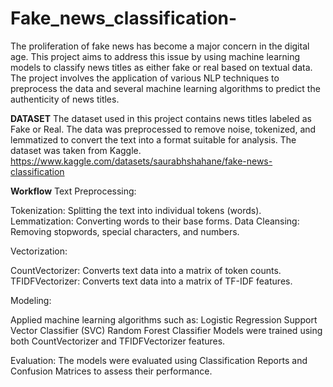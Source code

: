 # Fake_news_classification-
The proliferation of fake news has become a major concern in the digital age. This project aims to address this issue by using machine learning models to classify news titles as either fake or real based on textual data. The project involves the application of various NLP techniques to preprocess the data and several machine learning algorithms to predict the authenticity of news titles.

**DATASET**
The dataset used in this project contains news titles labeled as Fake or Real. The data was preprocessed to remove noise, tokenized, and lemmatized to convert the text into a format suitable for analysis.
The dataset was taken from Kaggle.
https://www.kaggle.com/datasets/saurabhshahane/fake-news-classification 

**Workflow**
Text Preprocessing:

Tokenization: Splitting the text into individual tokens (words).
Lemmatization: Converting words to their base forms.
Data Cleansing: Removing stopwords, special characters, and numbers.

Vectorization:

CountVectorizer: Converts text data into a matrix of token counts.
TFIDFVectorizer: Converts text data into a matrix of TF-IDF features.


Modeling:

Applied machine learning algorithms such as:
Logistic Regression
Support Vector Classifier (SVC)
Random Forest Classifier
Models were trained using both CountVectorizer and TFIDFVectorizer features.

Evaluation:
The models were evaluated using Classification Reports and Confusion Matrices to assess their performance.



